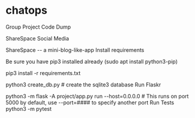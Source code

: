 
# chatops
Group Project Code Dump

ShareSpace Social Media

ShareSpace -- a mini-blog-like-app
Install requirements

Be sure you have pip3 installed already (sudo apt install python3-pip)

pip3 install -r requirements.txt

python3 create_db.py # create the sqlite3 database
Run Flaskr

python3 -m flask -A project/app.py run --host=0.0.0.0 # This runs on port 5000 by default, use --port=#### to specify another port
Run Tests
python3 -m pytest
